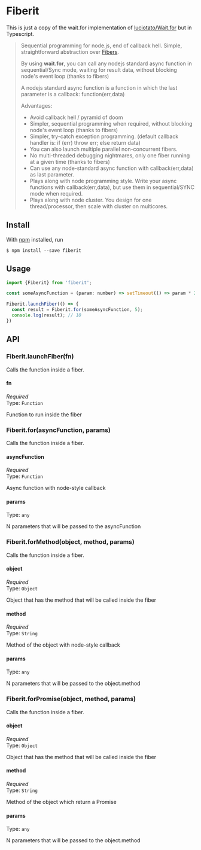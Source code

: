# Fiberit

This is just a copy of the wait.for implementation of [luciotato/Wait.for](https://github.com/luciotato/waitfor) but in Typescript.

> Sequential programming for node.js, end of callback hell.
 > Simple, straightforward abstraction over [Fibers](https://github.com/laverdet/node-fibers).
> 
> By using **wait.for**, you can call any nodejs standard async function in sequential/Sync mode, waiting for result data, 
> without blocking node's event loop (thanks to fibers)
> 
> A nodejs standard async function is a function in which the last parameter is a callback: function(err,data)
> 
> Advantages:
> * Avoid callback hell / pyramid of doom
> * Simpler, sequential programming when required, without blocking node's event loop (thanks to fibers)
> * Simpler, try-catch exception programming. (default callback handler is: if (err) throw err; else return data)
> * You can also launch multiple parallel non-concurrent fibers.
> * No multi-threaded debugging nightmares, only one fiber running at a given time (thanks to fibers)
> * Can use any node-standard async function with callback(err,data) as last parameter.
> * Plays along with node programming style. Write your async functions with callback(err,data), but use them in sequential/SYNC mode when required.
> * Plays along with node cluster. You design for one thread/processor, then scale with cluster on multicores.


## Install

With [npm](https://npmjs.org/) installed, run

    $ npm install --save fiberit

## Usage

```js
import {Fiberit} from 'fiberit';

const someAsyncFunction = (param: number) => setTimeout(() => param * 2, 100);

Fiberit.launchFiber(() => {
  const result = Fiberit.for(someAsyncFunction, 5);
  console.log(result); // 10
})
```

## API

### Fiberit.launchFiber(fn)

Calls the function inside a fiber.

#### fn

*Required*<br>
Type: `Function`

Function to run inside the fiber


### Fiberit.for(asyncFunction, params)

Calls the function inside a fiber.

#### asyncFunction

*Required*<br>
Type: `Function`

Async function with node-style callback

#### params

Type: `any`

N parameters that will be passed to the asyncFunction

### Fiberit.forMethod(object, method, params)

Calls the function inside a fiber.

#### object

*Required*<br>
Type: `Object`

Object that has the method that will be called inside the fiber

#### method

*Required*<br>
Type: `String`

Method of the object with node-style callback

#### params

Type: `any`

N parameters that will be passed to the object.method


### Fiberit.forPromise(object, method, params)

Calls the function inside a fiber.

#### object

*Required*<br>
Type: `Object`

Object that has the method that will be called inside the fiber

#### method

*Required*<br>
Type: `String`

Method of the object which return a Promise

#### params

Type: `any`

N parameters that will be passed to the object.method

